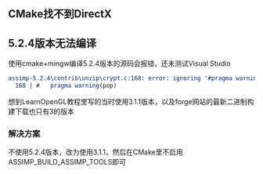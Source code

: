 ## CMake找不到DirectX

## 5.2.4版本无法编译

使用cmake+mingw编译5.2.4版本的源码会报错，还未测试Visual Studio

``` cmake
assimp-5.2.4\contrib\unzip\crypt.c:168: error: ignoring '#pragma warning ' [-Werror=unknown-pragmas]
  168 | #   pragma warning(pop)
```

想到LearnOpenGL教程里写的当时使用3.1.1版本，以及forge网站的最新二进制构建下载也只有3的版本

### 解决方案

不使用5.2.4版本，改为使用3.1.1，然后在CMake里不启用ASSIMP_BUILD_ASSIMP_TOOLS即可
